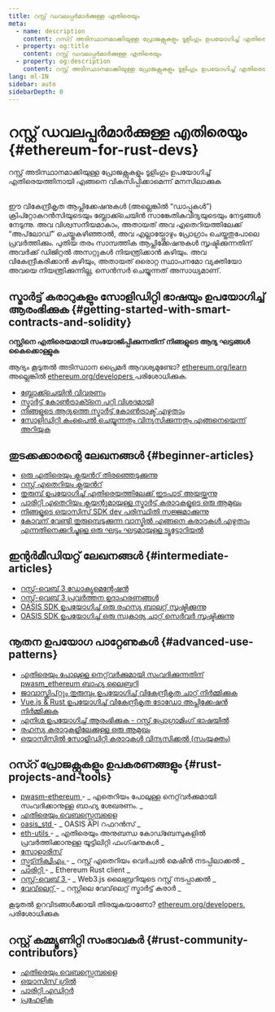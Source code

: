 ```yaml
---
title: റസ്റ്റ് ഡവലപ്പർമാർക്കുള്ള എതിരെയും
meta:
  - name: description
    content: റസ്റ് അടിസ്ഥാനമാക്കിയുള്ള പ്രോജക്റ്റുകളും ടൂളിംഗും ഉപയോഗിച്ച് എതിരെയത്തിനായി എങ്ങനെ വികസിപ്പിക്കാമെന്ന് മനസിലാക്കുക
  - property: og:title
    content: റസ്റ്റ് ഡവലപ്പർമാർക്കുള്ള എതിരെയും
  - property: og:description
    content: റസ്റ്റ് അടിസ്ഥാനമാക്കിയുള്ള പ്രോജക്റ്റുകളും ടൂളിംഗും ഉപയോഗിച്ച് എതിരെയത്തിനായി എങ്ങനെ വികസിപ്പിക്കാമെന്ന് മനസിലാക്കുക
lang: ml-IN
sidebar: auto
sidebarDepth: 0
---
```


# റസ്റ്റ് ഡവലപ്പർമാർക്കുള്ള എതിരെയും {#ethereum-for-rust-devs}

<div class="featured">റസ്റ്റ് അടിസ്ഥാനമാക്കിയുള്ള പ്രോജക്റ്റുകളും ടൂളിംഗും ഉപയോഗിച്ച് എതിരെയത്തിനായി എങ്ങനെ വികസിപ്പിക്കാമെന്ന് മനസിലാക്കുക</div><br>

ഈ വികേന്ദ്രീകൃത ആപ്ലിക്കേഷനുകൾ (അല്ലെങ്കിൽ “ഡാപ്പുകൾ”) ക്രിപ്റ്റോകറൻസിയുടെയും ബ്ലോക്ക്ചെയിൻ സാങ്കേതികവിദ്യയുടെയും നേട്ടങ്ങൾ നേടുന്നു. അവ വിശ്വസനീയമാകാം, അതായത് അവ എതെറിയത്തിലേക്ക് “അപ്‌ലോഡ്” ചെയ്തുകഴിഞ്ഞാൽ, അവ എല്ലായ്പ്പോഴും പ്രോഗ്രാം ചെയ്തതുപോലെ പ്രവർത്തിക്കും. പുതിയ തരം സാമ്പത്തിക ആപ്ലിക്കേഷനുകൾ സൃഷ്ടിക്കുന്നതിന് അവർക്ക് ഡിജിറ്റൽ അസറ്റുകൾ നിയന്ത്രിക്കാൻ കഴിയും. അവ വികേന്ദ്രീകരിക്കാൻ കഴിയും, അതായത് ഒരൊറ്റ സ്ഥാപനമോ വ്യക്തിയോ അവയെ നിയന്ത്രിക്കുന്നില്ല, സെൻസർ ചെയ്യുന്നത് അസാധ്യമാണ്.

## സ്മാർട്ട് കരാറുകളും സോളിഡിറ്റി ഭാഷയും ഉപയോഗിച്ച് ആരംഭിക്കുക {#getting-started-with-smart-contracts-and-solidity}

**റസ്റ്റിനെ എതിരെയമായി സംയോജിപ്പിക്കുന്നതിന് നിങ്ങളുടെ ആദ്യ ഘട്ടങ്ങൾ കൈക്കൊള്ളുക**

ആദ്യം കൂടുതൽ അടിസ്ഥാന പ്രൈമർ ആവശ്യമുണ്ടോ? [ ethereum.org/learn ](/ml/learn/) അല്ലെങ്കിൽ [ ethereum.org/developers ](/ml/developers/) പരിശോധിക്കുക.

- [ബ്ലോക്ക്ചെയിൻ വിവരണം](https://kauri.io/article/d55684513211466da7f8cc03987607d5/blockchain-explained)
- [സ്മാർട്ട് കോൺട്രാക്ട്നെ പറ്റി വിശദമായി](https://kauri.io/article/e4f66c6079e74a4a9b532148d3158188/ethereum-101-part-5-the-smart-contract)
- [നിങ്ങളുടെ ആദ്യത്തെ സ്മാർട്ട് കോൺട്രാക്ട് എഴുതാം](https://kauri.io/article/124b7db1d0cf4f47b414f8b13c9d66e2/remix-ide-your-first-smart-contract)
- [സോളിഡിറ്റി കംപൈൽ ചെയ്യുന്നതും വിന്യസിക്കുന്നതും എങ്ങനെയെന്ന് അറിയുക](https://kauri.io/article/973c5f54c4434bb1b0160cff8c695369/understanding-smart-contract-compilation-and-deployment)

## തുടക്കക്കാരന്റെ ലേഖനങ്ങൾ {#beginner-articles}

- [ഒരു എതിരെയും ക്ലയൻറ് തിരഞ്ഞെടുക്കുന്നു](https://www.trufflesuite.com/docs/truffle/reference/choosing-an-ethereum-client)
- [റസ്റ്റ് എതെറിയം ക്ലയൻറ്](https://wiki.parity.io/Setup)
- [തുരുമ്പ് ഉപയോഗിച്ച് എതിരെയത്തിലേക്ക് ഇടപാട് അയയ്ക്കുന്നു](https://kauri.io/article/97c85229c66445759bb0ce642224d364/sending-ethereum-transactions-with-rust)
- [പാരിറ്റി എതെറിയം ക്ലയന്റുമായുള്ള സ്മാർട്ട് കരാറുകളുടെ ഒരു ആമുഖം](https://wiki.parity.io/Smart-Contracts)
- [നിങ്ങളുടെ ഒയാസിസ് SDK dev പരിസ്ഥിതി സജ്ജമാക്കുന്നു](https://docs.oasis.dev/quickstart.html#set-up-the-oasis-sdk)
- [കോവന് വേണ്ടി തുരുമ്പെടുക്കുന്ന വാസ്മിൽ എങ്ങനെ കരാറുകൾ എഴുതാം എന്നതിനെക്കുറിച്ചുള്ള ഒരു ഘട്ടം ഘട്ടമായുള്ള ട്യൂട്ടോറിയൽ](https://github.com/paritytech/pwasm-tutorial)

## ഇന്റർമീഡിയറ്റ് ലേഖനങ്ങൾ {#intermediate-articles}

- [റസ്റ്റ്-വെബ് 3 ഡോക്യുമെന്റേഷൻ](https://tomusdrw.github.io/rust-web3/web3/index.html)
- [റസ്റ്റ്-വെബ് 3 പ്രവർത്തന ഉദാഹരണങ്ങൾ](https://github.com/tomusdrw/rust-web3/blob/master/examples)
- [OASIS SDK ഉപയോഗിച്ച് ഒരു രഹസ്യ ബാലറ്റ് സൃഷ്ടിക്കുന്നു](https://docs.oasis.dev/tutorials/ballot.html#prerequisites)
- [OASIS SDK ഉപയോഗിച്ച് ഒരു സ്വകാര്യ ചാറ്റ് സെർവർ സൃഷ്ടിക്കുന്നു](https://docs.oasis.dev/tutorials/messaging.html#prerequisites)

## നൂതന ഉപയോഗ പാറ്റേണുകൾ {#advanced-use-patterns}

- [എതിരെയും പോലുള്ള നെറ്റ്‌വർക്കുമായി സംവദിക്കുന്നതിന് pwasm_ethereum ബാഹ്യ ലൈബ്രറി](https://paritytech.github.io/pwasm-ethereum/pwasm_ethereum/)
- [ജാവാസ്ക്രിപ്റ്റും തുരുമ്പും ഉപയോഗിച്ച് വികേന്ദ്രീകൃത ചാറ്റ് നിർമ്മിക്കുക](https://medium.com/perlin-network/build-a-decentralized-chat-using-javascript-rust-webassembly-c775f8484b52)
- [Vue.js & Rust ഉപയോഗിച്ച് വികേന്ദ്രീകൃത ടോഡോ അപ്ലിക്കേഷൻ നിർമ്മിക്കുക ](https://medium.com/@jjmace01/build-a-decentralized-todo-app-using-vue-js-rust-webassembly-5381a1895beb)
- [എനിഗ്മ ഉപയോഗിച്ച് ആരംഭിക്കുക - റസ്റ്റ് പ്രോഗ്രാമിംഗ് ഭാഷയിൽ](https://blog.enigma.co/getting-started-with-discovery-the-rust-programming-language-4d1e0b06de15)
- [രഹസ്യ കരാറുകളിലേക്കുള്ള ഒരു ആമുഖം](https://blog.enigma.co/getting-started-with-enigma-an-intro-to-secret-contracts-cdba4fe501c2)
- [ഒയാസിസിൽ സോളിഡിറ്റി കരാറുകൾ വിന്യസിക്കൽ (സംയുക്തം)](https://docs.oasis.dev/tutorials/deploy-solidity.html#deploy-using-truffle)

## റസ്റ് പ്രോജക്റ്റുകളും ഉപകരണങ്ങളും {#rust-projects-and-tools}

- [ pwasm-ethereum ](https://github.com/paritytech/pwasm-ethereum) - _ എതെറിയം പോലുള്ള നെറ്റ്‌വർക്കുമായി സംവദിക്കാനുള്ള ബാഹ്യ ശേഖരണം. _
- [എതിരെയും വെബസ്സെമ്പളൈ](https://ewasm.readthedocs.io/en/mkdocs/)
- [ oasis_std ](https://docs.rs/oasis-std/0.2.7/oasis_std/) - _ OASIS API റഫറൻസ് _
- [ eth-utils ](https://github.com/ethereum/eth-utils/) - _ എതിരെയും അനുബന്ധ കോഡ്ബേസുകളിൽ പ്രവർത്തിക്കാനുള്ള യൂട്ടിലിറ്റി ഫംഗ്ഷനുകൾ _
- [സോളാരിസ്](https://github.com/paritytech/sol-rs)
- [ സ്പുട്‌നിക്വിഎം ](https://github.com/sorpaas/rust-evm) - _ റസ്റ്റ് എതെറിയം വെർച്വൽ മെഷീൻ നടപ്പിലാക്കൽ _
- [ പാരിറ്റി ](https://github.com/paritytech/parity-ethereum) - _ Ethereum Rust client _
- [ റസ്റ്റ്-വെബ് 3 ](https://github.com/tomusdrw/rust-web3) - _ Web3.js ലൈബ്രറിയുടെ റസ്റ്റ് നടപ്പാക്കൽ _
- [ വേവ്‌ലെറ്റ് ](https://wavelet.perlin.net/docs/smart-contracts) - _ റസ്റ്റിലെ വേവ്‌ലെറ്റ് സ്മാർട്ട് കരാർ _

കൂടുതൽ ഉറവിടങ്ങൾക്കായി തിരയുകയാണോ? [ ethereum.org/developers. ](/ml/developers/) പരിശോധിക്കുക

## റസ്റ്റ് കമ്മ്യൂണിറ്റി സംഭാവകർ {#rust-community-contributors}

- [എതിരെയും വെബസ്സെമ്പളൈ](https://gitter.im/ewasm/Lobby)
- [ഒയാസിസ് ഗ്രിൽ](https://gitter.im/Oasis-official/Lobby)
- [പാരിറ്റി എഡിറ്റർ](https://gitter.im/paritytech/parity)
- [പ്രഹേളിക](https://discord.gg/SJK32GY)
